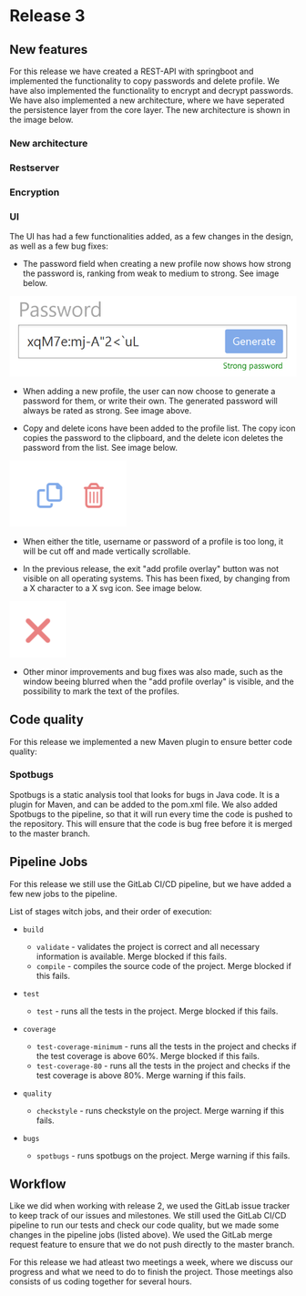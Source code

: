 # Release 3

## New features

For this release we have created a REST-API with springboot and implemented the functionality to copy passwords and delete profile. We have also implemented the functionality to encrypt and decrypt passwords. We have also implemented a new architecture, where we have seperated the persistence layer from the core layer. The new architecture is shown in the image below.

<!-- !IMAGE -->

### New architecture

<!-- New architecture. Why and how we implemented it this way-->

<!-- Image or link to orchitecture -->

<!-- Changes to each module vvv -->

### Restserver

<!-- How the restserver works -->

### Encryption

<!-- How the encryption works -->

### UI

The UI has had a few functionalities added, as a few changes in the design, as well as a few bug fixes:

- The password field when creating a new profile now shows how strong the password is, ranking from weak to medium to strong. See image below.

![New password field when creating profile](../images/release3_password_field.png)

- When adding a new profile, the user can now choose to generate a password for them, or write their own. The generated password will always be rated as strong. See image above.

- Copy and delete icons have been added to the profile list. The copy icon copies the password to the clipboard, and the delete icon deletes the password from the list. See image below.

![Copy & delete icons](../images/release3_copy_delete_icons.png)

- When either the title, username or password of a profile is too long, it will be cut off and made vertically scrollable.

- In the previous release, the exit "add profile overlay" button was not visible on all operating systems. This has been fixed, by changing from a X character to a X svg icon. See image below.

![Exit overlay](../images/release3_exit_overlay.png)

- Other minor improvements and bug fixes was also made, such as the window beeing blurred when the "add profile overlay" is visible, and the possibility to mark the text of the profiles.

<!-- Eye images from png to svg? -->

## Code quality

For this release we implemented a new Maven plugin to ensure better code quality:

### Spotbugs

Spotbugs is a static analysis tool that looks for bugs in Java code. It is a plugin for Maven, and can be added to the pom.xml file. We also added Spotbugs to the pipeline, so that it will run every time the code is pushed to the repository. This will ensure that the code is bug free before it is merged to the master branch.

## Pipeline Jobs

For this release we still use the GitLab CI/CD pipeline, but we have added a few new jobs to the pipeline.

List of stages witch jobs, and their order of execution:

- `build`
  - `validate` - validates the project is correct and all necessary information is available. Merge blocked if this fails.
  - `compile` - compiles the source code of the project. Merge blocked if this fails.

- `test`
  - `test` - runs all the tests in the project. Merge blocked if this fails.

- `coverage`
  - `test-coverage-minimum` - runs all the tests in the project and checks if the test coverage is above 60%. Merge blocked if this fails.
  - `test-coverage-80` - runs all the tests in the project and checks if the test coverage is above 80%. Merge warning if this fails.

- `quality`
  - `checkstyle` - runs checkstyle on the project. Merge warning if this fails.
  
- `bugs`
  - `spotbugs` - runs spotbugs on the project. Merge warning if this fails.

## Workflow

Like we did when working with release 2, we used the GitLab issue tracker to keep track of our issues and milestones. We still used the GitLab CI/CD pipeline to run our tests and check our code quality, but we made some changes in the pipeline jobs (listed above). We used the GitLab merge request feature to ensure that we do not push directly to the master branch.

For this release we had atleast two meetings a week, where we discuss our progress and what we need to do to finish the project. Those meetings also consists of us coding together for several hours.
